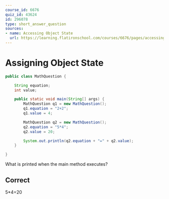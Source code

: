 ```yaml
---
course_id: 6676
quiz_id: 43624
id: 296078
type: short_answer_question
sources:
- name: Accessing Object State
  url: https://learning.flatironschool.com/courses/6676/pages/accessing-fields-of-a-class-via-dot-notation
---
```


# Assigning Object State


```java
public class MathQuestion {

    String equation;
    int value;

    public static void main(String[] args) {
        MathQuestion q1 = new MathQuestion();
        q1.equation = "2+2";
        q1.value = 4;

        MathQuestion q2 = new MathQuestion();
        q2.equation = "5*4";
        q2.value = 20;

        System.out.println(q2.equation + "=" + q2.value);
    }

}
```

What is printed when the main method executes?

## Correct

5*4=20

